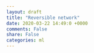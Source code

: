 ```yaml
---
layout: draft
title: "Reversible network"
date: 2020-03-22 14:49:0 +0000
comments: False
share: False
categories: ml
---
```







